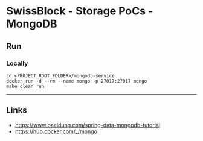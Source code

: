 
# SwissBlock - Storage PoCs - MongoDB

## Run

### Locally
```
cd <PROJECT_ROOT_FOLDER>/mongodb-service
docker run -d --rm --name mongo -p 27017:27017 mongo
make clean run
```

---

## Links

* https://www.baeldung.com/spring-data-mongodb-tutorial
* https://hub.docker.com/_/mongo
